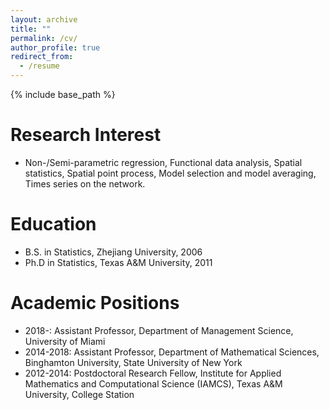 ```yaml
---
layout: archive
title: ""
permalink: /cv/
author_profile: true
redirect_from:
  - /resume
---
```


{% include base_path %}

Research Interest
======
* Non-/Semi-parametric regression, Functional data analysis, Spatial statistics, Spatial
point process, Model selection and model averaging, Times series on the network.

Education
======
* B.S. in Statistics, Zhejiang University, 2006
* Ph.D in Statistics, Texas A&M University, 2011

Academic Positions
======
* 2018-: Assistant Professor, Department of Management Science, University of Miami
* 2014-2018: Assistant Professor, Department of Mathematical Sciences, Binghamton University, State University of New York
* 2012-2014: Postdoctoral Research Fellow, Institute for Applied Mathematics and Computational Science (IAMCS), Texas A&M University, College Station

